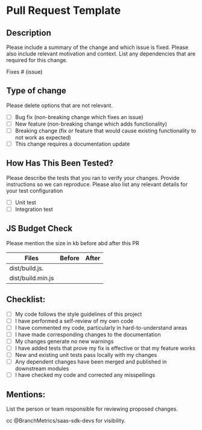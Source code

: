 # Pull Request Template

## Description

Please include a summary of the change and which issue is fixed. Please also include relevant motivation and context. List any dependencies that are required for this change.


Fixes # (issue)

## Type of change

Please delete options that are not relevant.

- [ ] Bug fix (non-breaking change which fixes an issue)
- [ ] New feature (non-breaking change which adds functionality)
- [ ] Breaking change (fix or feature that would cause existing functionality to not work as expected)
- [ ] This change requires a documentation update

## How Has This Been Tested?

Please describe the tests that you ran to verify your changes. Provide instructions so we can reproduce. Please also list any relevant details for your test configuration

- [ ] Unit test
- [ ] Integration test

## JS Budget Check

Please mention the size in kb before abd after this PR

| Files            | Before      | After       | 
| -----------      | ----------- | ----------- |
| dist/build.js.   |             |             |
| dist/build.min.js|             |             |

## Checklist:

- [ ] My code follows the style guidelines of this project
- [ ] I have performed a self-review of my own code
- [ ] I have commented my code, particularly in hard-to-understand areas
- [ ] I have made corresponding changes to the documentation
- [ ] My changes generate no new warnings
- [ ] I have added tests that prove my fix is effective or that my feature works
- [ ] New and existing unit tests pass locally with my changes
- [ ] Any dependent changes have been merged and published in downstream modules
- [ ] I have checked my code and corrected any misspellings

## Mentions: 
List the person or team responsible for reviewing proposed changes.

cc @BranchMetrics/saas-sdk-devs for visibility.
